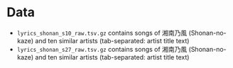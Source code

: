 # Data #
- `lyrics_shonan_s10_raw.tsv.gz` contains songs of 湘南乃風 (Shonan-no-kaze) and ten similar artists (tab-separated: artist title text)
- `lyrics_shonan_s27_raw.tsv.gz` contains songs of 湘南乃風 (Shonan-no-kaze) and ten similar artists (tab-separated: artist title text)
